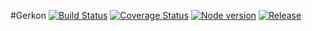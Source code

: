 #Gerkon
[![Build Status](http://travis-ci.org/frux/gerkon.svg?branch=master)](https://travis-ci.org/frux/gerkon)
[![Coverage Status](https://coveralls.io/repos/frux/gerkon/badge.svg?branch=master&service=github)](https://coveralls.io/github/frux/gerkon?branch=master)
[![Node version](https://img.shields.io/node/v/gerkon.svg)](https://www.npmjs.com/package/gerkon)
[![Release](https://img.shields.io/github/release/frux/gerkon.svg)](https://github.com/frux/gerkon/releases)
